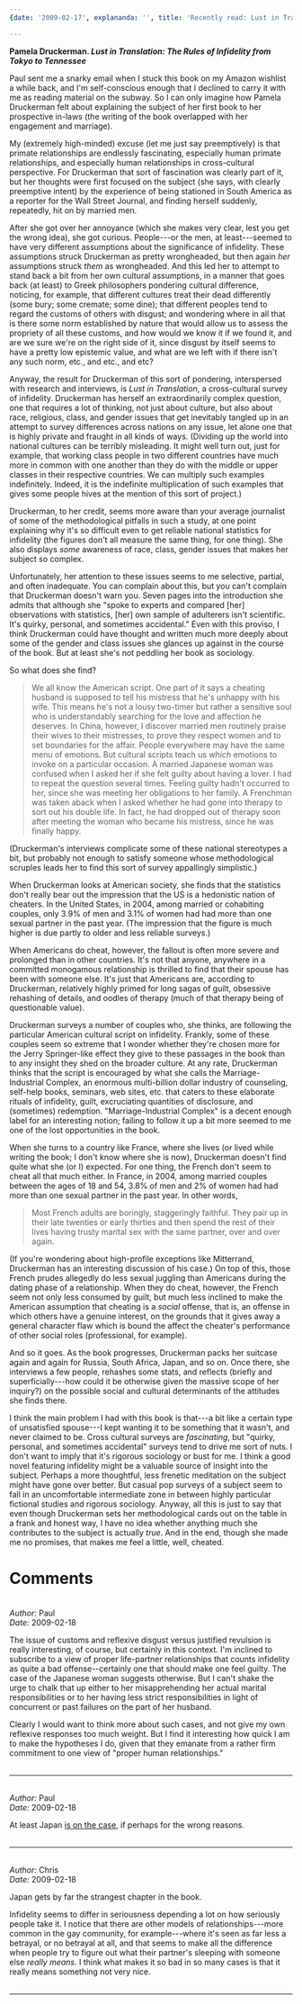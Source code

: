 ```yaml
---
{date: '2009-02-17', explananda: '', title: 'Recently read: Lust in Translation'}

---
```

<strong>Pamela Druckerman. <em>Lust in Translation: The Rules of Infidelity from Tokyo to Tennessee</em></strong>

Paul sent me a snarky email when I stuck this book on my Amazon wishlist a while back, and I'm self-conscious enough that I declined to carry it with me as reading material on the subway.  So I can only imagine how Pamela Druckerman felt about explaining the subject of her first book to her prospective in-laws (the writing of the book overlapped with her engagement and marriage).  

My (extremely high-minded) excuse (let me just say preemptively) is that primate relationships are endlessly fascinating, especially human primate relationships, and especially human relationships in cross-cultural perspective.  For Druckerman that sort of fascination was clearly part of it, but her thoughts were first focused on the subject (she says, with clearly preemptive intent) by the experience of being stationed in South America as a reporter for the Wall Street Journal, and finding herself suddenly, repeatedly, hit on by married men.  

After she got over her annoyance (which she makes very clear, lest you get the wrong idea), she got curious.  People---or the men, at least---seemed to have very different assumptions about the significance of infidelity.  These assumptions struck Druckerman as pretty wrongheaded, but then again <em>her</em> assumptions struck <em>them</em> as wrongheaded.  And this led her to attempt to stand back a bit from her own cultural assumptions, in a manner that goes back (at least) to Greek philosophers pondering cultural difference, noticing, for example, that different cultures treat their dead differently (some bury; some cremate; some dine); that different peoples tend to regard the customs of others with disgust; and wondering where in all that is there some norm established by nature that would allow us to assess the propriety of all these customs, and how would we know it if we found it, and are we sure we're on the right side of it, since disgust by itself seems to have a pretty low epistemic value, and what are we left with if there isn't any such norm, etc., and etc., and etc?

Anyway, the result for Druckerman of this sort of pondering, interspersed with research and interviews, is <em>Lust in Translation</em>, a cross-cultural survey of infidelity.  Druckerman has herself an extraordinarily complex question, one that requires a lot of thinking, not just about culture, but also about race, religious, class, and gender issues that get inevitably tangled up in an attempt to survey differences across nations on any issue, let alone one that is highly private and fraught in all kinds of ways.  (Dividing up the world into national cultures can be terribly misleading.  It might well turn out, just for example, that working class people in two different countries have much more in common with one another than they do with the middle or upper classes in their respective countries.  We can multiply such examples indefinitely.  Indeed, it is the indefinite multiplication of such examples that gives some people hives at the mention of this sort of project.)  

Druckerman, to her credit, seems more aware than your average journalist of some of the methodological pitfalls in such a study, at one point explaining why it's so difficult even to get reliable national statistics for infidelity (the figures don't all measure the same thing, for one thing).  She also displays <em>some</em> awareness of race, class, gender issues that makes her subject so complex.  

Unfortunately, her attention to these issues seems to me selective, partial, and often inadequate.  You can complain about this, but you can't complain that Druckerman doesn't warn you.  Seven pages into the introduction she admits that although she "spoke to experts and compared [her] observations with statistics, [her] own sample of adulterers isn't scientific.  It's quirky, personal, and sometimes accidental."  Even with this proviso, I think Druckerman could have thought and written much more deeply about some of the gender and class issues she glances up against in the course of the book.  But at least she's not peddling her book as sociology.  

So what does she find?  
<blockquote>We all know the American script. One part of it says a cheating husband is supposed to tell his mistress that he's unhappy with his wife.  This means he's not a lousy two-timer but rather a sensitive soul who is understandably searching for the love and affection he deserves.  In China, however, I discover married men routinely praise their wives to their mistresses, to prove they respect women and to set boundaries for the affair.
People everywhere may have the same menu of emotions.  But cultural scripts teach us <em>which</em> emotions to invoke on a particular occasion.  A married Japanese woman was confused when I asked her if she felt guilty about having a lover.  I had to repeat the question several times.  Feeling guilty hadn't occurred to her, since she was meeting her obligations to her family.  A Frenchman was taken aback when I asked whether he had gone into therapy to sort out his double life.  In fact, he had dropped out of therapy soon after meeting the woman who became his mistress, since he was finally happy.</blockquote>
(Druckerman's interviews complicate some of these national stereotypes a bit, but probably not enough to satisfy someone whose methodological scruples leads her to find this sort of survey appallingly simplistic.)

When Druckerman looks at American society, she finds that the statistics don't really bear out the impression that the US is a hedonistic nation of cheaters.  In the United States, in 2004, among married or cohabiting couples, only 3.9% of men and 3.1% of women had had more than one sexual partner in the past year.  (The impression that the figure is much higher is due partly to older and less reliable surveys.)  

When Americans do cheat, however, the fallout is often more severe and prolonged than in other countries.  It's not that anyone, anywhere in a committed monogamous relationship is thrilled to find that their spouse has been with someone else.  It's just that Americans are, according to Druckerman, relatively highly primed for long sagas of guilt, obsessive rehashing of details, and oodles of therapy (much of that therapy being of questionable value).  

Druckerman surveys a number of couples who, she thinks, are following the particular American cultural script on infidelity.  Frankly, some of these couples seem so extreme that I wonder whether they're chosen more for the Jerry Springer-like effect they give to these passages in the book than to any insight they shed on the broader culture.  At any rate, Druckerman thinks that the script is encouraged by what she calls the Marriage-Industrial Complex, an enormous multi-billion dollar industry of counseling, self-help books, seminars, web sites, etc. that caters to these elaborate rituals of infidelity, guilt, excruciating quantities of disclosure, and (sometimes) redemption.  "Marriage-Industrial Complex" is a decent enough label for an interesting notion; failing to follow it up a bit more seemed to me one of the lost opportunities in the book.

When she turns to a country like France, where she lives (or lived while writing the book; I don't know where she is now), Druckerman doesn't find quite what she (or I) expected.  For one thing, the French don't seem to cheat all that much either.  In France, in 2004, among married couples between the ages of 18 and 54, 3.8% of men and 2% of women had had more than one sexual partner in the past year.  In other words, 
<blockquote>Most French adults are boringly, staggeringly faithful.  They pair up in their late twenties or early thirties and then spend the rest of their lives having trusty marital sex with the same partner, over and over again.
</blockquote>  
(If you're wondering about high-profile exceptions like Mitterrand, Druckerman has an interesting discussion of his case.)  On top of this, those French prudes allegedly do less sexual juggling than Americans during the dating phase of a relationship.  When they do cheat, however, the French seem not only less consumed by guilt, but much less inclined to make the American assumption that cheating is a <em>social</em> offense, that is, an offense in which others have a genuine interest, on the grounds that it gives away a general character flaw which is bound the affect the cheater's performance of other social roles (professional, for example).  

And so it goes.  As the book progresses, Druckerman packs her suitcase again and again for Russia, South Africa, Japan, and so on.  Once there, she interviews a few people, rehashes some stats, and reflects (briefly and superficially---how could it be otherwise given the massive scope of her inquiry?) on the possible social and cultural determinants of the attitudes she finds there.  

I think the main problem I had with this book is that---a bit like a certain type of unsatisfied spouse---I kept wanting it to be something that it wasn't, and never claimed to be.  Cross cultural surveys are <em>fascinating</em>, but "quirky, personal, and sometimes accidental" surveys tend to drive me sort of nuts.  I don't want to imply that it's rigorous sociology or bust for me.  I think a good novel featuring infidelity might be a valuable source of insight into the subject.  Perhaps a more thoughtful, less frenetic meditation on the subject might have gone over better.  But casual pop surveys of a subject seem to fall in an uncomfortable intermediate zone in between highly particular fictional studies and rigorous sociology.  Anyway, all this is just to say that even though Druckerman sets her methodological cards out on the table in a frank and honest way, I have no idea whether anything much she contributes to the subject is actually <em>true</em>.  And in the end, though she made me no promises, that makes me feel a little, well, cheated.


<h1>Comments</h1>


<br/>
<em>Author:</em> Paul
<br/><em>Date:</em> 2009-02-18

The issue of customs and reflexive disgust versus justified revulsion is really interesting, of course, but certainly in this context. I'm inclined to subscribe to a view of proper life-partner relationships that counts infidelity as quite a bad offense--certainly one that should make one feel guilty. The case of the Japanese woman suggests otherwise. But I can't shake the urge to chalk that up either to her misapprehending her actual marital responsibilities or to her having less strict responsibilities in light of concurrent or past failures on the part of her husband.

Clearly I would want to think more about such cases, and not give my own reflexive responses too much weight. But I find it interesting how quick I am to make the hypotheses I do, given that they emanate from a rather firm commitment to one view of "proper human relationships."
<br/>
<br/>

*******************************************************************************



<br/>
<em>Author:</em> Paul
<br/><em>Date:</em> 2009-02-18

At least Japan <a href="http://edition.cnn.com/2009/WORLD/asiapcf/01/26/canon.babies/index.html" rel="nofollow">is on the case</a>, if perhaps for the wrong reasons.
<br/>
<br/>

*******************************************************************************



<br/>
<em>Author:</em> Chris
<br/><em>Date:</em> 2009-02-18

Japan gets by far the strangest chapter in the book.  

Infidelity seems to differ in seriousness depending a lot on how seriously people take it.  I notice that there are other models of relationships---more common in the gay community, for example---where it's seen as far less a betrayal, or no betrayal at all, and that seems to make all the difference when people try to figure out what their partner's sleeping with someone else <em>really means</em>.  I think what makes it so bad in so many cases is that it really means something not very nice.
<br/>
<br/>

*******************************************************************************

